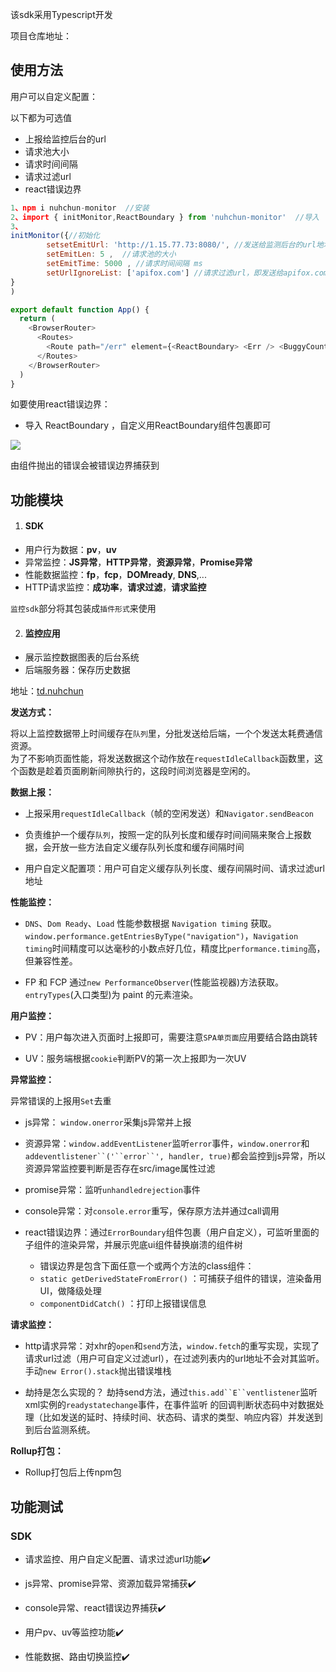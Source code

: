 该sdk采用Typescript开发

项目仓库地址：

## 使用方法
用户可以自定义配置：

以下都为可选值
- 上报给监控后台的url 
- 请求池大小
- 请求时间间隔
- 请求过滤url
- react错误边界



```js
1、npm i nuhchun-monitor  //安装
2、import { initMonitor,ReactBoundary } from 'nuhchun-monitor'  //导入
3、
initMonitor({//初始化
        setsetEmitUrl: 'http://1.15.77.73:8080/', //发送给监测后台的url地址
        setEmitLen: 5 ,  //请求池的大小
        setEmitTime: 5000 , //请求时间间隔 ms
        setUrlIgnoreList: ['apifox.com'] //请求过滤url，即发送给apifox.com的请求不会对其监控
}
)

export default function App() {
  return (
    <BrowserRouter>
      <Routes>
        <Route path="/err" element={<ReactBoundary> <Err /> <BuggyCounter /> </ReactBoundary>}></Route>
      </Routes>
    </BrowserRouter>
  )
}
```
如要使用react错误边界：

-   导入 ReactBoundary ，自定义用ReactBoundary组件包裹即可

![](https://p3-juejin.byteimg.com/tos-cn-i-k3u1fbpfcp/b418b3f26927421dbc44773876e5ce21~tplv-k3u1fbpfcp-zoom-1.image)

由<BuggyCounter />组件抛出的错误会被错误边界捕获到

## 功能模块

1. #### SDK

- 用户行为数据：**pv**，**uv**
- 异常监控：**JS异常**，**HTTP异常**，**资源异常**，**Promise异常**
- 性能数据监控：**fp**，**fcp**，**DOMready**, **DNS**,...
- HTTP请求监控：**成功率**，**请求过滤**，**请求监控**

`监控sdk`部分将其包装成`插件形式`来使用

2. #### 监控应用

- 展示监控数据图表的后台系统
- 后端服务器：保存历史数据


地址：[td.nuhchun](url)





**发送方式：**

将以上监控数据带上时间缓存在`队列`里，分批发送给后端，一个个发送太耗费通信资源。  
为了不影响页面性能，将发送数据这个动作放在`requestIdleCallback`函数里，这个函数是趁着页面刷新间隙执行的，这段时间浏览器是空闲的。



**数据上报：**

-   上报采用`requestIdleCallback`（帧的空闲发送）和`Navigator.sendBeacon`

<!---->

-   负责维护一个缓存`队列`，按照一定的队列长度和缓存时间间隔来聚合上报数据，会开放一些方法自定义缓存队列长度和缓存间隔时间

<!---->

-   用户自定义配置项：用户可自定义缓存队列长度、缓存间隔时间、请求过滤url地址

**性能监控：**

-   `DNS`、`Dom Ready`、`Load` 性能参数根据 `Navigation timing` 获取。`window.performance.getEntriesByType("navigation")`，`Navigation timing`时间精度可以达毫秒的小数点好几位，精度比`performance.timing`高，但兼容性差。

<!---->

-   FP 和 FCP 通过`new PerformanceObserver`(性能监视器)方法获取。`entryTypes`(入口类型)为 paint 的元素渲染。

**用户监控：**

-   PV：用户每次进入页面时上报即可，需要注意`SPA单页面`应用要结合路由跳转

<!---->

-   UV：服务端根据`cookie`判断PV的第一次上报即为一次UV

**异常监控：**

异常错误的上报用`Set`去重

-   js异常： `window.onerror`采集js异常并上报

<!---->

-   资源异常：`window.addEventListener`监听`error`事件，`window.onerror`和`addeventlistener``('``error``', handler, true)`都会监控到js异常，所以资源异常监控要判断是否存在src/image属性过滤

<!---->

-   promise异常：监听`unhandledrejection`事件

<!---->

-   console异常：对`console.error`重写，保存原方法并通过call调用

<!---->

-   react错误边界：通过`ErrorBoundary`组件包裹（用户自定义），可监听里面的子组件的渲染异常，并展示兜底ui组件替换崩溃的组件树

    -   错误边界是包含下面任意一个或两个方法的class组件：
    -   `static getDerivedStateFromError()` ：可捕获子组件的错误，渲染备用 UI，做降级处理
    -   `componentDidCatch()` ：打印上报错误信息

**请求监控：**

-   http请求异常：对xhr的`open`和`send`方法，`window.fetch`的重写实现，实现了请求url过滤（用户可自定义过滤url），在过滤列表内的url地址不会对其监听。手动`new Error().stack`抛出错误堆栈

<!---->

-   劫持是怎么实现的？ 劫持send方法，通过`this.add``E``ventlistener`监听xml实例的`readystatechange`事件，在事件监听 的回调判断状态码中对数据处理（比如发送的延时、持续时间、状态码、请求的类型、响应内容）并发送到到后台监测系统。

**Rollup打包：**

-   Rollup打包后上传npm包


## 功能测试

###  SDK

-   请求监控、用户自定义配置、请求过滤url功能✔️

<!---->

-   js异常、promise异常、资源加载异常捕获✔️

<!---->

-   console异常、react错误边界捕获✔️

<!---->

-   用户pv、uv等监控功能✔️

<!---->

-   性能数据、路由切换监控✔️
